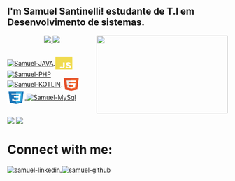 ## I'm Samuel Santinelli! estudante de T.I em Desenvolvimento de sistemas.
<div align="center">
  
  
  
  <a href="https://github.com/samuel-santinelli">
  <img height="180em" src="https://github-readme-stats.vercel.app/api?username=samuel-santinelli&show_icons=true&theme=gotham&include_all_commits=true&count_private=true"/>
  <img height="180em" src="https://github-readme-stats.vercel.app/api/top-langs/?username=samuel-santinelli&layout=compact&langs_count=7&theme=gotham"/>    
     <img align="right" height="178" width="300" src="https://c.tenor.com/Txr7RYfzW-EAAAAC/anime-boy.gif" />
   
</div>
  
   ##
  
  <div style="display: inline_block">
  <img align="center" alt="Samuel-JAVA" height="30" width="40" src="https://cdn.jsdelivr.net/gh/devicons/devicon/icons/java/java-original.svg">
  <img align="center" alt="Samuel-Js" height="30" width="40" src="https://raw.githubusercontent.com/devicons/devicon/master/icons/javascript/javascript-plain.svg">
  <img align="center" alt="Samuel-PHP" height="95" width="40"src="https://cdn.jsdelivr.net/gh/devicons/devicon/icons/php/php-original.svg">
  <img align="center" alt="Samuel-KOTLIN" height="100" width="60" src="https://cdn.jsdelivr.net/gh/devicons/devicon/icons/kotlin/kotlin-plain-wordmark.svg">
  <img align="center" alt="Samuel-HTML" height="30" width="40" src="https://raw.githubusercontent.com/devicons/devicon/master/icons/html5/html5-original.svg">
  <img align="center" alt="Samuel-CSS" height="30" width="40" src="https://raw.githubusercontent.com/devicons/devicon/master/icons/css3/css3-original.svg">
  <img align="center" alt="Samuel-MySql" height="100" width="50" src="https://cdn.jsdelivr.net/gh/devicons/devicon/icons/mysql/mysql-original-wordmark.svg">
    
 </div>
  
  ##
  
  <div>
     <a href="https://www.linkedin.com/in/samuel-santinelli-701112213/" target="_blank"><img src="https://img.shields.io/badge/-LinkedIn-%230077B5?style=for-the-badge&logo=linkedin&logoColor=white" target="_blank"></a> 
     <a href = "mailto:samuelsantinelli@gmail.com"><img src="https://img.shields.io/badge/-Gmail-%23333?style=for-the-badge&logo=gmail&logoColor=white" target="_blank"></a>
  </div>  



# Connect with me:
<a href="https://www.linkedin.com/in/samuel-santinelli-701112213/" target="_blank">
<img align="center" alt="samuel-linkedin" height="30" width="40"
src="https://cdn.jsdelivr.net/gh/devicons/devicon/icons/linkedin/linkedin-plain.svg" style="max-width:100%">
<img align="center" alt="samuel-github" height="30" width="40" src="https://cdn.jsdelivr.net/gh/devicons/devicon/icons/github/github-original.svg">
</a>
  
#
  

  
  
  
  
  
  
  
  
  
  
  
  
  

